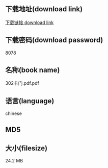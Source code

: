 ## 下载地址(download link)
[下载链接 download link](https://voluble-croquembouche-d321dc.netlify.app/?s=302%E5%8D%A1%E9%97%A8.pdf)

## 下载密码(download password)
8078

## 名称(book name)
302卡门.pdf.pdf

## 语言(language)
chinese

## MD5


## 大小(filesize)
24.2 MB
